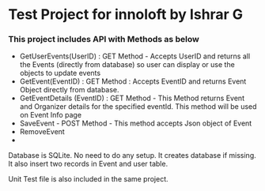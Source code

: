 # Test Project for innoloft by Ishrar G

### This project includes API with Methods as below
- GetUserEvents(UserID) : GET Method - Accepts UserID and returns all the Events (directly from database) so user can display or use the objects to update events
- GetEvent(EventID)  : GET Method :  Accepts EventID and returns Event Object directly from database.
- GetEventDetails (EventID) : GET Method - This Method returns Event and Organizer details for the specified eventId. This method will be used on Event Info page 
- SaveEvent - POST Method - This method accepts Json object of Event 
- RemoveEvent
- 

Database is SQLite. No need to do any setup. It creates database if missing. It also insert two records in Event and user table.

Unit Test file is also included in the same project.
